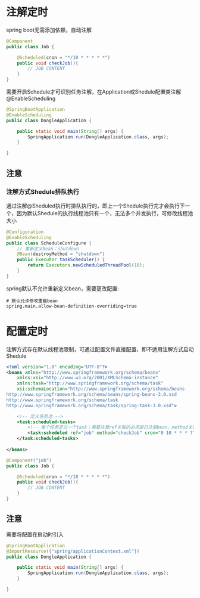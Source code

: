 # 注解定时
spring boot无需添加依赖，自动注解
```java
@Component
public class Job {

    @Scheduled(cron = "*/10 * * * * *")
    public void checkJob(){
        // JOB CONTENT
    }
}
```
需要开启Schedule才可识别任务注解，在Application或Shedule配置类注解@EnableScheduling
```java
@SpringBootApplication
@EnableScheduling
public class DongleApplication {

    public static void main(String[] args) {
        SpringApplication.run(DongleApplication.class, args);
    }

}
```
## 注意
### 注解方式Shedule排队执行
通过注解@Sheduled执行时排队执行的，即上一个Shedule执行完才会执行下一个，因为默认Shedule的执行线程池只有一个，无法多个并发执行，可修改线程池大小
```java
@Configuration
@EnableScheduling
public class ScheduleConfigure {
    // 重新定义bean：shutdown
    @Bean(destroyMethod = "shutdown")
    public Executor taskScheduler() {
        return Executors.newScheduledThreadPool(10);
    }
}
```
spring默认不允许重新定义bean，需要更改配置:
```properties
# 默认允许修改重载bean
spring.main.allow-bean-definition-overriding=true
```
# 配置定时
注解方式存在默认线程池限制，可通过配置文件直接配置，即不适用注解方式启动Shedule
```xml
<?xml version="1.0" encoding="UTF-8"?>
<beans xmlns="http://www.springframework.org/schema/beans"
	xmlns:xsi="http://www.w3.org/2001/XMLSchema-instance" 
	xmlns:task="http://www.springframework.org/schema/task"
	xsi:schemaLocation="http://www.springframework.org/schema/beans   
http://www.springframework.org/schema/beans/spring-beans-3.0.xsd  
http://www.springframework.org/schema/task 
http://www.springframework.org/schema/task/spring-task-3.0.xsd">

    <!-- 定义任务池 -->
	<task:scheduled-tasks>
		<!-- 每个任务定义一个task；需要注意ref关联的必须是已注册bean，method关联bean对象中的方法，cron代表时间表达式 -->
		<task:scheduled ref="job" method="checkJob" cron="0 10 * * * ?" />
	</task:scheduled-tasks>
	
</beans>
```
```java
@Component("job")
public class Job {

    @Scheduled(cron = "*/10 * * * * *")
    public void checkJob(){
        // JOB CONTENT
    }
}
```
## 注意
需要将配置在启动时引入
```java
@SpringBootApplication
@ImportResource({"spring/applicationContext.xml"})
public class DongleApplication {

    public static void main(String[] args) {
        SpringApplication.run(DongleApplication.class, args);
    }

}
```